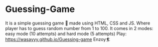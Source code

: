 # Guessing-Game
It is a simple guessing game 🚀 made using HTML, CSS and JS. 
Where player has to guess random number from 1 to 100. 
It comes in 2 modes: easy mode (10 attempts) and hard mode (5 attempts)
Play: https://wasayyy.github.io/Guessing-game 
Enzoy🏄
